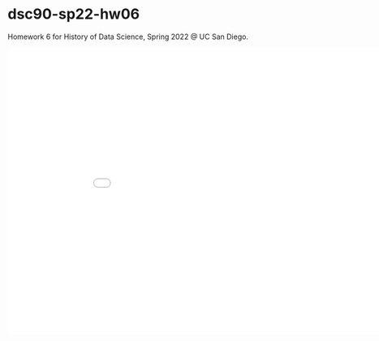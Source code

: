 # dsc90-sp22-hw06
Homework 6 for History of Data Science, Spring 2022 @ UC San Diego.

<iframe src='../soho-map.html' width=938 height=565 frameBorder=0></iframe>
